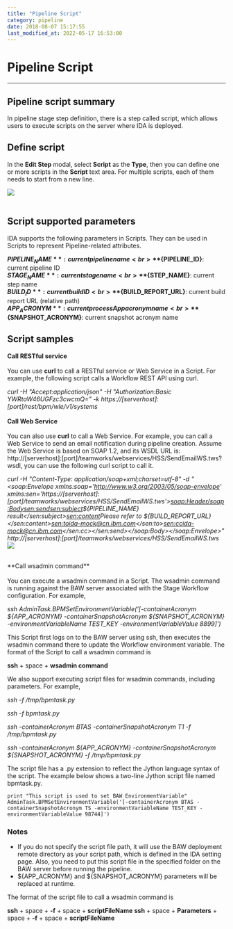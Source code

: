 ```yaml
---
title: "Pipeline Script"
category: pipeline
date: 2018-08-07 15:17:55
last_modified_at: 2022-05-17 16:53:00
---
```


# Pipeline Script
***

## Pipeline script summary

In pipeline stage step definition, there is a step called script, which allows users to execute scripts on the server where IDA is deployed.

## Define script

In the **Edit Step** modal, select **Script** as the **Type**, then you can define one or more scripts in the **Script** text area. For multiple scripts, each of them needs to start from a new line.

![][pipeline_create_script]
<br>
<br>

## Script supported parameters

IDA supports the following parameters in Scripts. They can be used in Scripts to represent Pipeline-related attributes.

**${PIPELINE_NAME}**: current pipeline name
<br>
**${PIPELINE_ID}**: current pipeline ID
<br>
**${STAGE_NAME}**: current stage name
<br>
**${STEP_NAME}**: current step name
<br>
**${BUILD_ID}**: current build ID
<br>
**${BUILD_REPORT_URL}**: current build report URL (relative path)
<br>
**${APP_ACRONYM}**: current processApp acronym name
<br>
**${SNAPSHOT_ACRONYM}**: current snapshot acronym name

## Script samples
**Call RESTful service**
<br>
<br>
You can use **curl** to call a RESTful service or Web Service in a Script. For example, the following script calls a Workflow REST API using curl.

*curl -H "Accept:application/json" -H "Authorization:Basic YWRtaW46UGFzc3cwcmQ=" -k https://[serverhost]:[port]/rest/bpm/wle/v1/systems*
<br>
<br>
**Call Web Service**
<br>
<br>
You can also use **curl** to call a Web Service. For example, you can call a Web Service to send an email notification during pipeline creation. Assume the Web Service is based on SOAP 1.2, and its WSDL URL is: http://[serverhost]:[port]/teamworks/webservices/HSS/SendEmailWS.tws?wsdl, you can use the following curl script to call it.

*curl -H "Content-Type: application/soap+xml;charset=utf-8" -d "<soap:Envelope xmlns:soap='http://www.w3.org/2003/05/soap-envelope' xmlns:sen='https://[serverhost]:[port]/teamworks/webservices/HSS/SendEmailWS.tws'><soap:Header/><soap:Body><sen:send><sen:subject>${PIPELINE_NAME} result</sen:subject><sen:content>Please refer to ${BUILD_REPORT_URL}</sen:content><sen:to>ida-mock@cn.ibm.com</sen:to><sen:cc>ida-mock@cn.ibm.com</sen:cc></sen:send></soap:Body></soap:Envelope>" http://[serverhost]:[port]/teamworks/webservices/HSS/SendEmailWS.tws*
![][pipeline_email_script]

<br>
**Call wsadmin command**
<br>
<br>
You can execute a wsadmin command in a Script. The wsadmin command is running against the BAW server associated with the Stage Workflow configuration. For example,

*ssh AdminTask.BPMSetEnvironmentVariable('[-containerAcronym ${APP_ACRONYM} -containerSnapshotAcronym ${SNAPSHOT_ACRONYM} -environmentVariableName TEST_KEY -environmentVariableValue 8899]')*

This Script first logs on to the BAW server using ssh, then executes the wsadmin command there to update the Workflow environment variable. The format of the Script to call a wsadmin command is

**ssh** + space + **wsadmin command**

We also support executing script files for wsadmin commands, including parameters. For example,

*ssh -f /tmp/bpmtask.py*

*ssh -f bpmtask.py*

*ssh -containerAcronym BTAS -containerSnapshotAcronym T1 -f /tmp/bpmtask.py*

*ssh -containerAcronym ${APP_ACRONYM} -containerSnapshotAcronym ${SNAPSHOT_ACRONYM} -f /tmp/bpmtask.py*

The script file has a .py extension to reflect the Jython language syntax of the script. The example below shows a two-line Jython script file named bpmtask.py.

```
print "This script is used to set BAW EnvironmentVariable"
AdminTask.BPMSetEnvironmentVariable('[-containerAcronym BTAS -containerSnapshotAcronym TS -environmentVariableName TEST_KEY -environmentVariableValue 98744]')
```
### Notes
- If you do not specify the script file path, it will use the BAW deployment remote directory as your script path, which is defined in the IDA setting page. Also, you need to put this script file in the specified folder on the BAW server before running the pipeline.
- ${APP_ACRONYM} and ${SNAPSHOT_ACRONYM} parameters will be replaced at runtime.

The format of the script file to call a wsadmin command is

**ssh** + space + **-f** + space + **scriptFileName**
**ssh** + space + **Parameters** + space + **-f** + space + **scriptFileName**

[pipeline_create_script]: ../images/pipeline/pipeline_create_script.png
[pipeline_email_script]: ../images/pipeline/pipeline_email_script.png